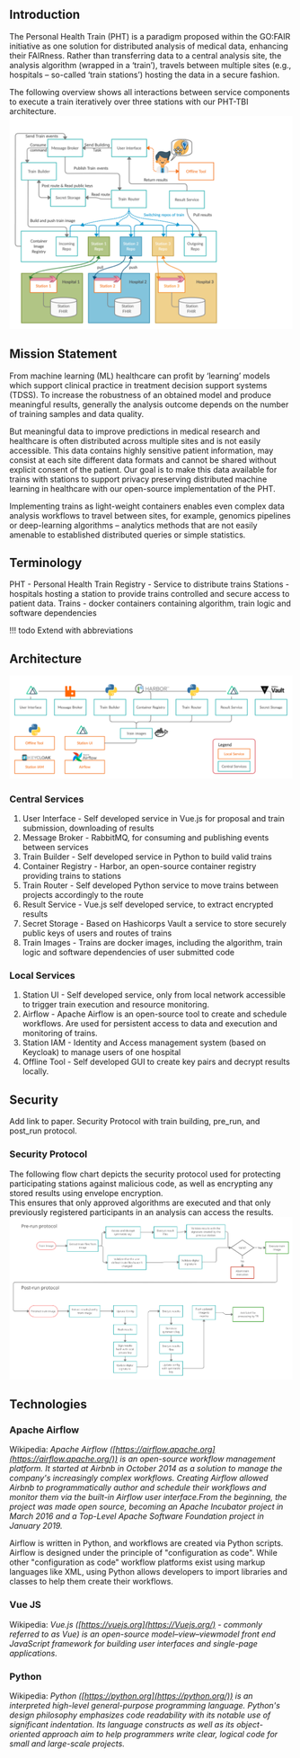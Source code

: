 ## Introduction
The Personal Health Train (PHT) is a paradigm proposed within the GO:FAIR initiative as one solution for distributed
analysis of medical data, enhancing their FAIRness. Rather than transferring data to a central analysis site, the
analysis algorithm (wrapped in a ‘train’), travels between multiple sites (e.g., hospitals – so-called ‘train stations’)
hosting the data in a secure fashion.

The following overview shows all interactions between service components to execute a train iteratively over three stations
with our PHT-TBI architecture.
![Overview](images/process_images/pht_overview.png)

## Mission Statement
From machine learning (ML) healthcare can profit by ‘learning’ models which support clinical practice in treatment decision
support systems (TDSS). To increase the robustness of an obtained model and produce meaningful results, generally the
analysis outcome depends on the number of training samples and data quality.

But meaningful data to improve predictions in medical research and healthcare is often distributed across multiple sites
and is not easily accessible. This data contains highly sensitive patient information, may consist at each site different
data formats and cannot be shared without explicit consent of the patient. Our goal is to make this data available for trains
with stations to support privacy preserving distributed machine learning in healthcare with our open-source implementation of the PHT.

Implementing trains as light-weight containers enables even complex data analysis workflows to travel between sites, for
example, genomics pipelines or deep-learning algorithms – analytics methods that are not easily amenable to established
distributed queries or simple statistics.

## Terminology
PHT - Personal Health Train
Registry - Service to distribute trains
Stations - hospitals hosting a station to provide trains controlled and secure access to patient data.
Trains - docker containers containing algorithm, train logic and software dependencies

!!! todo
Extend with abbreviations

## Architecture

![Architecture](images/process_images/pht_services.png)

### Central Services
1. User Interface - Self developed service in Vue.js for proposal and train submission, downloading of results
2. Message Broker - RabbitMQ, for consuming and publishing events between services 
3. Train Builder - Self developed service in Python to build valid trains
4. Container Registry - Harbor, an open-source container registry providing trains to stations
5. Train Router - Self developed Python service to move trains between projects accordingly to the route
6. Result Service - Vue.js self developed service, to extract encrypted results
7. Secret Storage - Based on Hashicorps Vault a service to store securely public keys of users and routes of trains
8. Train Images - Trains are docker images, including the algorithm, train logic and software dependencies of user submitted code

### Local Services
1. Station UI - Self developed service, only from local network accessible to trigger train execution and resource monitoring.
2. Airflow - Apache Airflow is an open-source tool to create and schedule workflows. Are used for persistent access to data and execution and monitoring of trains.
3. Station IAM - Identity and Access management system (based on Keycloak) to manage users of one hospital
4. Offline Tool - Self developed GUI to create key pairs and decrypt results locally.
## Security
Add link to paper. Security Protocol with train building, pre_run, and post_run protocol.

### Security Protocol
The following flow chart depicts the security protocol used for protecting participating stations against malicious code,
as well as encrypting any stored results using envelope encryption.   
This ensures that only approved algorithms 
are executed and that only previously registered participants in an analysis can access the results. 
![Security Protocol](images/process_images/security_protocol.png)

## Technologies
### Apache Airflow
Wikipedia: *Apache Airflow ([https://airflow.apache.org](https://airflow.apache.org/)) is an open-source workflow management
platform. It started at Airbnb in October 2014 as a solution to manage the company's increasingly complex workflows.
Creating Airflow allowed Airbnb to programmatically author and
schedule their workflows and monitor them via the built-in Airflow user interface.From the beginning, the project was made
open source, becoming an Apache Incubator project in March 2016 and a Top-Level Apache Software Foundation project in January 2019.*

Airflow is written in Python, and workflows are created via Python scripts. Airflow is designed under the principle of
"configuration as code". While other "configuration as code" workflow platforms exist using markup languages like XML,
using Python allows developers to import libraries and classes to help them create their workflows.

### Vue JS
Wikipedia: *Vue.js ([https://vuejs.org](https://Vuejs.org/) - commonly referred to as Vue) is an open-source model–view–viewmodel
front end JavaScript framework for building user interfaces and single-page applications.*

### Python
Wikipedia: *Python ([https://python.org](https://python.org/)) is an interpreted high-level general-purpose programming language. Python's design philosophy emphasizes
code readability with its notable use of significant indentation. Its language constructs as well as its object-oriented
approach aim to help programmers write clear, logical code for small and large-scale projects.*
